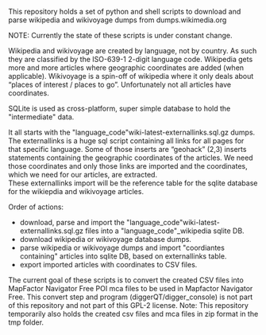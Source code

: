 This repository holds a set of python and shell scripts to download and parse wikipedia and wikivoyage dumps from dumps.wikimedia.org

NOTE: Currently the state of these scripts is under constant change.

Wikipedia and wikivoyage are created by language, not by country. As such they are classified by the ISO-639-1 2-digit language code.
Wikipedia gets more and more articles where geographic coordinates are added (when applicable). Wikivoyage is a spin-off of wikipedia where it only deals about “places of interest / places to go”. Unfortunately not all articles have coordinates.

SQLite is used as cross-platform, super simple database to hold the "intermediate" data.

It all starts with the "language_code"wiki-latest-externallinks.sql.gz dumps.
The externallinks is a huge sql script containing all links for all pages for that specific language.
Some of those inserts are “geohack” (2,3) inserts statements containing the geographic coordinates of the articles. We need those coordinates and only those links are imported and the coordinates, which we need for our articles, are extracted.  
These externallinks import will be the reference table for the sqlite database for the wikiepdia and wikivoyage articles.


Order of actions:
  - download, parse and import the "language_code"wiki-latest-externallinks.sql.gz  files into a "language_code"_wikipedia sqlite DB.
  - download wikipedia or wikivoyage database dumps.
  - parse wikipedia or wikivoyage dumps and import "coordiantes containing" articles into sqlite DB, based on externallinks table.
  - export imported articles with coordinates to CSV files.
  


The current goal of these scripts is to convert the created CSV files into MapFactor Navigator Free POI mca files to be used in Mapfactor Navigator Free. 
This convert step and program (diggerQT/digger_console) is not part of this repository and not part of this GPL-2 license.
Note: This repository temporarily also holds the created csv files and mca files in zip format in the tmp folder.
